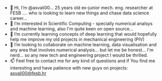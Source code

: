 - 👋 Hi, I’m @asvali00... 25 years old ex-junior mech. eng. researcher at FESB .... who is looking to learn new things and chase data science career...
- 👀 I’m interested in Scientific Computing - specially numerical analsys and machine learning, also I'm quite keen on open source...
- 🌱 I’m currently learning concepts of deep learning that would hopefully help me improve my old projects in mechanical engineering (PIV)
- 💞️ I’m looking to collaborate on machine learning, data visualisation and any area that involves numerical analysis... 
     but let me be honest... I'm nerd... so any new tech and engineering project I would be thrilled.
- 📫 Feel free to contact me for any kind of questions and if You find me interesting and have patience with new guys on projects: asvali00@fesb.hr

<!---
asvali00/asvali00 is a ✨ special ✨ repository because its `README.md` (this file) appears on your GitHub profile.
You can click the Preview link to take a look at your changes.
--->
